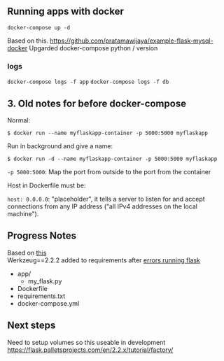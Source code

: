 ## Running apps with docker

`docker-compose up -d`

Based on this.
https://github.com/pratamawijaya/example-flask-mysql-docker
Upgarded docker-compose python / version

### logs

`docker-compose logs -f app`
`docker-compose logs -f db`

## 3. Old notes for before docker-compose

Normal:

```console
$ docker run --name myflaskapp-container -p 5000:5000 myflaskapp
```

Run in background and give a name:

```console
$ docker run -d --name myflaskapp-container -p 5000:5000 myflaskapp
```

`-p 5000:5000`: Map the port from outside to the port from the container

Host in Dockerfile must be:

`host: 0.0.0.0`: "placeholder", it tells a server to listen for and accept connections from any IP address ("all IPv4 addresses on the local machine").

## Progress Notes

Based on [this](https://medium.com/geekculture/how-to-dockerize-your-flask-application-2d0487ecefb8) \
Werkzeug==2.2.2 added to requirements after [errors running flask](https://stackoverflow.com/questions/77213053/why-did-flask-start-failing-with-importerror-cannot-import-name-url-quote-fr)

- app/
  - my_flask.py
- Dockerfile
- requirements.txt
- docker-compose.yml

## Next steps

Need to setup volumes so this useable in development \
https://flask.palletsprojects.com/en/2.2.x/tutorial/factory/
